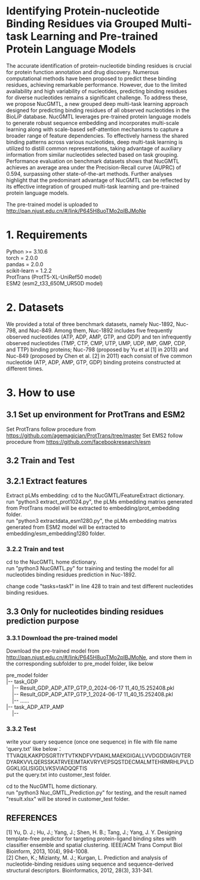 # Identifying Protein-nucleotide Binding Residues via Grouped Multi-task Learning and Pre-trained Protein Language Models

The accurate identification of protein-nucleotide binding residues is crucial for protein function annotation and drug discovery. Numerous computational methods have been proposed to predict these binding residues, achieving remarkable performance. However, due to the limited availability and high variability of nucleotides, predicting binding residues for diverse nucleotides remains a significant challenge. To address these, we propose NucGMTL, a new grouped deep multi-task learning approach designed for predicting binding residues of all observed nucleotides in the BioLiP database. NucGMTL leverages pre-trained protein language models to generate robust sequence embedding and incorporates multi-scale learning along with scale-based self-attention mechanisms to capture a broader range of feature dependencies. To effectively harness the shared binding patterns across various nucleotides, deep multi-task learning is utilized to distill common representations, taking advantage of auxiliary information from similar nucleotides selected based on task grouping. Performance evaluation on benchmark datasets shows that NucGMTL achieves an average area under the Precision-Recall curve (AUPRC) of 0.594, surpassing other state-of-the-art methods. Further analyses highlight that the predominant advantage of NucGMTL can be reflected by its effective integration of grouped multi-task learning and pre-trained protein language models. 

The pre-trained model is uploaded to http://pan.njust.edu.cn/#/link/P645H8uoTMo2pIBJMoNe

# 1. Requirements
Python >= 3.10.6  
torch = 2.0.0  
pandas = 2.0.0  
scikit-learn = 1.2.2  
ProtTrans (ProtT5-XL-UniRef50 model)  
ESM2 (esm2_t33_650M_UR50D model) 

# 2. Datasets
We provided a total of three benchmark datasets, namely Nuc-1892, Nuc-798, and Nuc-849. Among them,  Nuc-1892 includes five frequently observed nucleotides (ATP, ADP, AMP, GTP, and GDP) and ten infrequently observed nucleotides (TMP, CTP, CMP, UTP, UMP, UDP, IMP, GMP, CDP, and TTP) binding proteins; Nuc-798 (proposed by Yu et al [1] in 2013) and Nuc-849 (proposed by Chen et al. [2] in 2011) each consist of five common nucleotide (ATP, ADP, AMP, GTP, GDP) binding proteins constructed at different times.

# 3. How to use
## 3.1 Set up environment for ProtTrans and ESM2
Set ProtTrans follow procedure from https://github.com/agemagician/ProtTrans/tree/master
Set EMS2 follow procedure from https://github.com/facebookresearch/esm

## 3.2 Train and Test
## 3.2.1 Extract features
Extract pLMs embedding: cd to the NucGMTL/FeatureExtract dictionary.  
run "python3 extract_prot1024.py", the pLMs embedding matrixs generated from ProtTrans model will be extracted to embedding/prot_embedding folder.  
run "python3 extractdata_esm1280.py", the pLMs embedding matrixs generated from ESM2 model will be extracted to embedding/esm_embedding1280 folder.
### 3.2.2 Train and test
cd to the NucGMTL home dictionary.  
run "python3 NucGMTL.py" for training and testing the model for all nucleotides binding residues prediction in Nuc-1892.  

change code   "tasks=task1" in line 428 to train and test different nucleotides binding residues.  

## 3.3  Only for nucleotides binding residues prediction purpose
### 3.3.1 Download the pre-trained model 
Download the pre-trained model from http://pan.njust.edu.cn/#/link/P645H8uoTMo2pIBJMoNe, and store them in the corresponding subfolder to pre_model folder, like below
 
 pre_model folder   
   |--   task_GDP   
&nbsp;&nbsp;&nbsp;&nbsp;|--   Result_GDP_ADP_ATP_GTP_0_2024-06-17 11_40_15.252408.pkl   
&nbsp;&nbsp;&nbsp;&nbsp;|--  Result_GDP_ADP_ATP_GTP_1_2024-06-17 11_40_15.252408.pkl   
&nbsp;&nbsp;&nbsp;&nbsp;|--  ……   
   |--  task_ADP_ATP_AMP  
&nbsp;&nbsp;&nbsp;&nbsp;|--  
### 3.3.2 Test

write your query sequence (once one sequence) in file with file name 'query.txt' like below：  
TTVAQILKAKPDSGRTIYTVTKNDFVYDAIKLMAEKGIGALLVVDGDDIAGIVTERDYARKVVLQERSSKATRVEEIMTAKVRYVEPSQSTDECMALMTEHRMRHLPVLDGGKLIGLISIGDLVKSVIADQQFTIS   
put the query.txt into customer_test folder.  

cd to the NucGMTL home dictionary.  
run "python3 Nuc_GMTL_Prediction.py" for testing, and the result named "result.xlsx" will be stored in customer_test folder.  


   
## REFERENCES
[1] Yu, D. J.; Hu, J.; Yang, J.; Shen, H. B.; Tang, J.; Yang, J. Y. Designing template-free predictor for targeting protein-ligand binding sites with classifier ensemble and spatial clustering. IEEE/ACM Trans Comput Biol Bioinform, 2013, 10(4), 994-1008.   
[2] Chen, K.; Mizianty, M. J.; Kurgan, L. Prediction and analysis of nucleotide-binding residues using sequence and sequence-derived structural descriptors. Bioinformatics, 2012, 28(3), 331-341.
   
   
   

